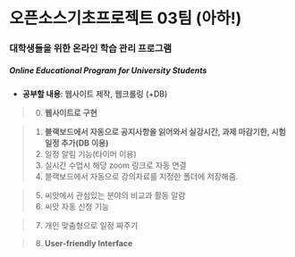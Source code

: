 오픈소스기초프로젝트 03팀 (아하!)
=====
### 대학생들을 위한 온라인 학습 관리 프로그램
##### Online Educational Program for University Students

- **공부할 내용**: 웹사이트 제작, 웹크롤링 (+DB)

>0. **웹사이트로 구현**

>1. **블랙보드에서 자동으로 공지사항을 읽어와서 실강시간, 과제 마감기한, 시험 일정 추가(DB 이용)**
>2. 일정 알림 기능(타이머 이용)
>3. 실시간 수업시 해당 zoom 링크로 자동 연결
>4. 블랙보드에서 자동으로 강의자료를 지정한 폴더에 저장해줌.

>5. 씨앗에서 관심있는 분야의 비교과 활동 알람
>6. 씨앗 자동 신청 기능

>7. 개인 맞춤형으로 일정 짜주기

>8. **User-friendly Interface**